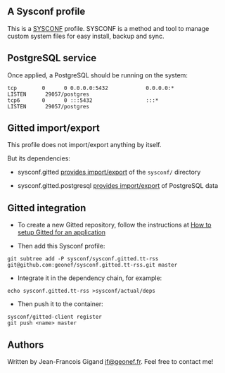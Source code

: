 ## A Sysconf profile

This is a [SYSCONF](https://github.com/geonef/sysconf.base)
profile. SYSCONF is a method and tool to manage custom system files
for easy install, backup and sync.


## PostgreSQL service

Once applied, a PostgreSQL should be running on the system:
```
tcp        0      0 0.0.0.0:5432            0.0.0.0:*               LISTEN      29057/postgres  
tcp6       0      0 :::5432                 :::*                    LISTEN      29057/postgres  
```


## Gitted import/export

This profile does not import/export anything by itself.

But its dependencies:
* sysconf.gitted [provides import/export](https://github.com/geonef/sysconf.gitted/tree/master/tree/etc/gitted/sync) of the ```sysconf/``` directory

* sysconf.gitted.postgresql
  [provides import/export](https://github.com/geonef/sysconf.gitted.postgresql/tree/master/tree/etc/gitted/sync)
  of PostgreSQL data


## Gitted integration

* To create a new Gitted repository, follow the instructions at
  [How to setup Gitted for an application](https://github.com/geonef/sysconf.gitted/blob/master/doc/howto-create-new.md)
  
* Then add this Sysconf profile:
```
git subtree add -P sysconf/sysconf.gitted.tt-rss git@github.com:geonef/sysconf.gitted.tt-rss.git master
```

* Integrate it in the dependency chain, for example:
```
echo sysconf.gitted.tt-rss >sysconf/actual/deps
```

* Then push it to the container:
```
sysconf/gitted-client register
git push <name> master
```


## Authors

Written by Jean-Francois Gigand <jf@geonef.fr>. Feel free to contact me!
